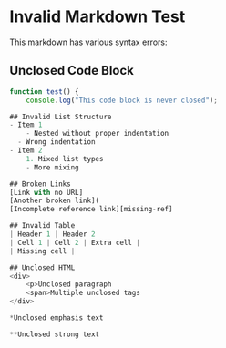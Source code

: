 # Invalid Markdown Test

This markdown has various syntax errors:

## Unclosed Code Block
```javascript
function test() {
    console.log("This code block is never closed");

## Invalid List Structure
- Item 1
    - Nested without proper indentation
  - Wrong indentation
- Item 2
    1. Mixed list types
    - More mixing

## Broken Links
[Link with no URL]
[Another broken link](
[Incomplete reference link][missing-ref]

## Invalid Table
| Header 1 | Header 2
| Cell 1 | Cell 2 | Extra cell |
| Missing cell |

## Unclosed HTML
<div>
    <p>Unclosed paragraph
    <span>Multiple unclosed tags
</div>

*Unclosed emphasis text

**Unclosed strong text

